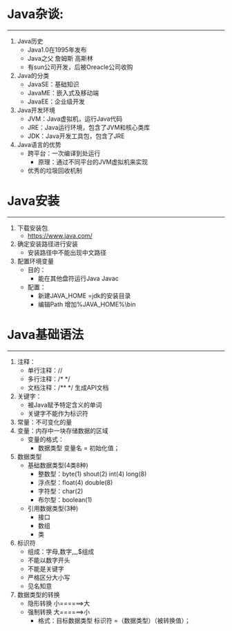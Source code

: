 # Java杂谈:

-----------------------

1. Java历史
	* Java1.0在1995年发布
	* Java之父 詹姆斯 高斯林
	* 有sun公司开发，后被Oreacle公司收购
2. Java的分类
	* JavaSE：基础知识
	* JavaME：嵌入式及移动端
	* JavaEE：企业级开发
3. Java开发环境
	* JVM：Java虚拟机，运行Java代码
	* JRE：Java运行环境，包含了JVM和核心类库
	* JDK：Java开发工具包，包含了JRE
4. Java语言的优势
	* 跨平台：一次编译到处运行
		- 原理：通过不同平台的JVM虚拟机来实现
	* 优秀的垃圾回收机制

# Java安装

-----------------

1. 下载安装包
	* https://www.java.com/
2. 确定安装路径进行安装
	* 安装路径中不能出现中文路径
3. 配置环境变量
	* 目的：
		- 能在其他盘符运行Java Javac
	* 配置：
		* 新建JAVA_HOME =jdk的安装目录
		* 编辑Path 增加%JAVA_HOME%\bin
	
# Java基础语法

---------------------

1. 注释：
	* 单行注释：//
	* 多行注释：/* */ 
	* 文档注释：/**    */  生成API文档
2. 关键字：
	* 被Java赋予特定含义的单词
	* 关键字不能作为标识符
3. 常量：不可变化的量
4. 变量：内存中一块存储数据的区域
	- 变量的格式：
		* 数据类型  变量名 = 初始化值；
5. 数据类型
	- 基础数据类型(4类8种)
		* 整数型：byte(1)  shout(2)   int(4)   long(8)
		* 浮点型：float(4)  double(8)
		* 字符型：char(2)
		* 布尔型：boolean(1)
	- 引用数据类型(3种)
		* 接口
		* 数组
		* 类
6. 标识符
	* 组成：字母,数字,_,$组成
	* 不能以数字开头
	* 不能是关键字
	* 严格区分大小写
	* 见名知意
7. 数据类型的转换
	* 隐形转换   小======>大
	* 强制转换   大======>小
		- 格式：目标数据类型  标识符 =（数据类型）（被转换值）；
